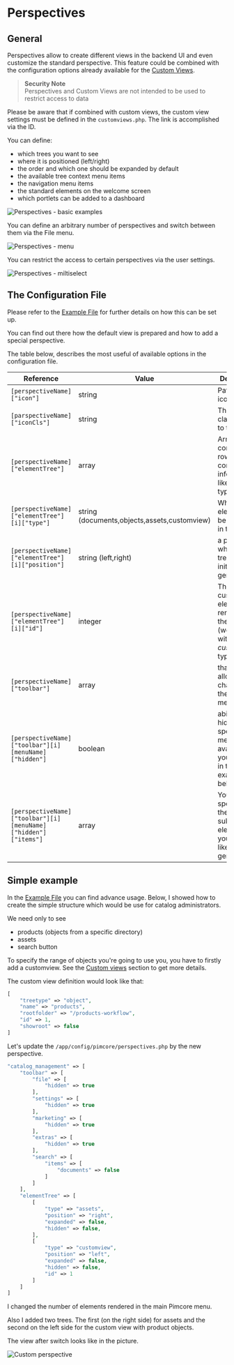 # Perspectives 

## General

Perspectives allow to create different views in the backend UI and even customize the standard perspective.
This feature could be combined with the configuration options already available for the [Custom Views](../05_Objects/01_Object_Classes/05_Class_Settings/20_Custom_Views.md).

> **Security Note**    
> Perspectives and Custom Views are not intended to be used to restrict access to data

Please be aware that if combined with custom views, the custom view settings must be defined in the `customviews.php`. 
The link is accomplished via the ID.

You can define:

* which trees you want to see
* where it is positioned (left/right)
* the order and which one should be expanded by default
* the available tree context menu items 
* the navigation menu items
* the standard elements on the welcome screen
* which portlets can be added to a dashboard

![Perspectives - basic examples](../img/perspectives_example_backend.png)

You can define an arbitrary number of perspectives and switch between them via the File menu.

![Perspectives - menu](../img/pespectives_menu.png)

You can restrict the access to certain perspectives via the user settings.

![Perspectives - miltiselect](../img/perspectives_multiselect.png)

## The Configuration File

Please refer to the [Example File](https://github.com/pimcore/skeleton/blob/master/config/pimcore/perspectives.example.php) 
for further details on how this can be set up.

You can find out there how the default view is prepared and how to add a special perspective.

The table below, describes the most useful of available options in the configuration file.

| Reference                                                      | Value                                        | Description                                                                                 |
|----------------------------------------------------------------|----------------------------------------------|---------------------------------------------------------------------------------------------|
| `[perspectiveName]["icon"]`                                    | string                                       | Path to the icon file.                                                                      |
| `[parspectiveName]["iconCls"]`                                 | string                                       | The CSS class added to the icon.                                                            |
| `[perspectiveName]["elementTree"]`                             | array                                        | Array which contain the rows with configuration information like the tree type .            |
| `[perspectiveName]["elementTree"][i]["type"]`                  | string (documents,objects,assets,customview) | What type of elements will be rendered in the tree.                                         |
| `[perspectiveName]["elementTree"][i]["position"]`              | string (left,right)                          | a place, where the tree is initially generated                                              |
| `[perspectiveName]["elementTree"][i]["id"]`                    | integer                                      | The id of customview elements rendered in the tree. (works only with the *customview* type) |
| `[perspectiveName]["toolbar"]`                                 | array                                        | that option allows to add changes in the toolbar menu.                                      |
| `[perspectiveName]["toolbar"][i][menuName]["hidden"]`          | boolean                                      | ability to hide a specified menu (the available list you can find in the example below)     |
| `[perspectiveName]["toolbar"][i][menuName]["hidden"]["items"]` | array                                        | You could specify there, which submenus elements you would like to generate.                |


## Simple example

In the [Example File](https://github.com/pimcore/skeleton/blob/master/config/pimcore/perspectives.example.php) you 
can find advance usage. Below, I showed how to create the simple structure which would be use for catalog administrators.

We need only to see 
* products (objects from a specific directory)
* assets
* search button

To specify the range of objects you're going to use you, you have to firstly add a customview.
See the [Custom views](../05_Objects/01_Object_Classes/05_Class_Settings/20_Custom_Views.md) section to get more details.

The custom view definition would look like that:

```php
[
    "treetype" => "object",
    "name" => "products",
    "rootfolder" => "/products-workflow",
    "id" => 1,
    "showroot" => false
]
```

Let's update the `/app/config/pimcore/perspectives.php` by the new perspective.

```php
"catalog_management" => [
    "toolbar" => [
        "file" => [
            "hidden" => true
        ],
        "settings" => [
            "hidden" => true
        ],
        "marketing" => [
            "hidden" => true
        ],
        "extras" => [
            "hidden" => true
        ],
        "search" => [
            "items" => [
                "documents" => false
            ]
        ]
    ],
    "elementTree" => [
        [
            "type" => "assets",
            "position" => "right",
            "expanded" => false,
            "hidden" => false,
        ],
        [
            "type" => "customview",
            "position" => "left",
            "expanded" => false,
            "hidden" => false,
            "id" => 1
        ]
    ]
]
```

I changed the number of elements rendered in the main Pimcore menu.

Also I added two trees. The first (on the right side) for assets and the second on the left side for the 
custom view with product objects.
 
The view after switch looks like in the picture.

![Custom perspective](../img/perspectives_custom_perspective.png)



